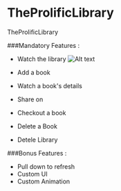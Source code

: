 # TheProlificLibrary
TheProlificLibrary


###Mandatory Features :

* Watch the library 
![Alt text](/IMGREADME/home?raw=true "Home Library")

* Add a book
* Watch a book's details 
* Share on
* Checkout a book 
* Delete a Book
* Detele Library 

###Bonus Features :
* Pull down to refresh
* Custom UI
* Custom Animation